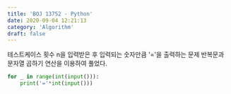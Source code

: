 ```yaml
---
title: 'BOJ 13752 - Python'
date: 2020-09-04 12:21:13
category: 'Algorithm'
draft: false
---
```

테스트케이스 횟수 n을 입력받은 후 입력되는 숫자만큼 '='을 출력하는 문제 반복문과 문자열 곱하기 연산을 이용하여 풀었다.
```python
for _ in range(int(input())):
    print('='*int(input()))

```